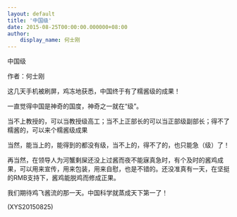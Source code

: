 ```yaml
---
layout: default
title: '中国级'
date: 2015-08-25T00:00:00.000000+08:00
author:
    display_name: 何士刚
---
```


中国级

作者：何士刚

这几天手机被刷屏，鸡冻地获悉，中国终于有了糯酱级的成果！

一直觉得中国是神奇的国度，神奇之一就在“级”。

当不上教授的，可以当教授级高工；当不上正部长的可以当正部级副部长；得不了糯酱的，可以来个糯酱级成果

当然，能当上的，能得到的都没有级，当不上的，得不了的，也只能急（级）了！

再当然，在领导人为河蟹剩屎还没上过酱而夜不能寐真急时，有个及时的酱鸡成果，可以用来宣传，用来包装，用来自慰，也是不错的。还没准真有一天，在坚挺的RMB支持下，酱鸡能脱鸡而修成正果。

我们期待鸡飞酱流的那一天。中国科学就蒸成天下第一了！

(XYS20150825)

